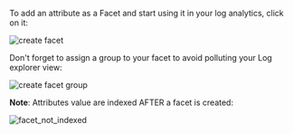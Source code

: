 To add an attribute as a Facet and start using it in your log analytics, click on it:

![create facet](https://raw.githubusercontent.com/l0k0ms/workshops/master/log-workshop/images/create_facet.png)

Don't forget to assign a group to your facet to avoid polluting your Log explorer view:

![create facet group](https://raw.githubusercontent.com/l0k0ms/workshops/master/log-workshop/images/creating_facet_group.png)

**Note**: Attributes value are indexed AFTER a facet is created:

![facet_not_indexed](https://raw.githubusercontent.com/l0k0ms/workshops/master/log-workshop/images/facet_not_indexed.png)